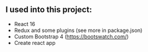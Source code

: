 ## I used into this project:
+ React 16
+ Redux and some plugins (see more in package.json)
+ Custom Bootstrap 4 (https://bootswatch.com/)
+ Create react app


